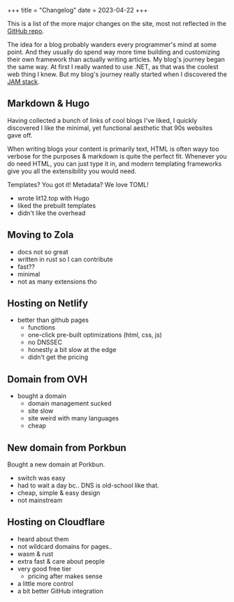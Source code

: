 +++
title = "Changelog"
date = 2023-04-22
+++

This is a list of the more major changes on the site, most not reflected in the
[GitHub repo](https://github.com/mitiko/blog).

The idea for a blog probably wanders every programmer's mind at some point. And
they usually do spend way more time building and customizing their own framework
than actually writing articles. My blog's journey began the same way. At first I
really wanted to use .NET, as that was the coolest web thing I knew. But my
blog's journey really started when I discovered the [JAM stack](https://jamstack.wtf).

## Markdown & Hugo

Having collected a bunch of links of cool blogs I've liked, I quickly discovered
I like the minimal, yet functional aesthetic that 90s websites gave off.

When writing blogs your content is primarily text, HTML is often wayy too
verbose for the purposes & markdown is quite the perfect fit. Whenever you do
need HTML, you can just type it in, and modern templating frameworks give you
all the extensibility you would need.

Templates? You got it! Metadata? We love TOML!

- wrote lit12.top with Hugo
- liked the prebuilt templates
- didn't like the overhead

## Moving to Zola

- docs not so great
- written in rust so I can contribute
- fast??
- minimal
- not as many extensions tho

## Hosting on Netlify

- better than github pages
  - functions
  - one-click pre-built optimizations (html, css, js)
  - no DNSSEC
  - honestly a bit slow at the edge
  - didn't get the pricing

## Domain from OVH

- bought a domain
  - domain management sucked
  - site slow
  - site weird with many languages
  - cheap

## New domain from Porkbun

Bought a new domain at Porkbun.
- switch was easy
- had to wait a day bc.. DNS is old-school like that.
- cheap, simple & easy design
- not mainstream

## Hosting on Cloudflare

- heard about them
- not wildcard domains for pages..
- wasm & rust
- extra fast & care about people
- very good free tier
  - pricing after makes sense
- a little more control
- a bit better GitHub integration


